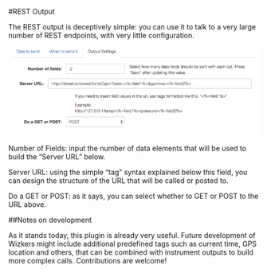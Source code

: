#REST Output

The REST output is deceptively simple: you can use it to talk to a very large number of REST endpoints, with very little configuration.

![Rest output config](img/rest-output.png)

Number of Fields: input the number of data elements that will be used to build the “Server URL” below.

Server URL: using the simple “tag” syntax explained below this field, you can design the structure of the URL that will be called or posted to.

Do a GET or POST: as it says, you can select whether to GET or POST to the URL above.

##Notes on development

As it stands today, this plugin is already very useful. Future development of Wizkers might include additional predefined tags such as current time, GPS location and others, that can be combined with instrument outputs to build more complex calls. Contributions are welcome!